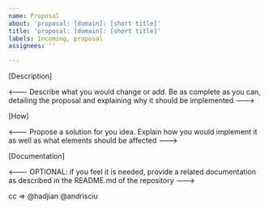 ```yaml
---
name: Proposal
about: 'proposal: [domain]: [short title]'
title: 'proposal: [domain]: [short title]'
labels: Incoming, proposal
assignees: ''

---
```


[Description]

<--- Describe what you would change or add. Be as complete as you can, detailing the proposal and explaining why it should be implemented --->

[How]

<--- Propose a solution for you idea. Explain how you would implement it as well as what elements should be affected --->

[Documentation]

<--- OPTIONAL: if you feel it is needed, provide a related documentation as described in the README.md of the repository --->

cc => @hadjian @andrisciu

